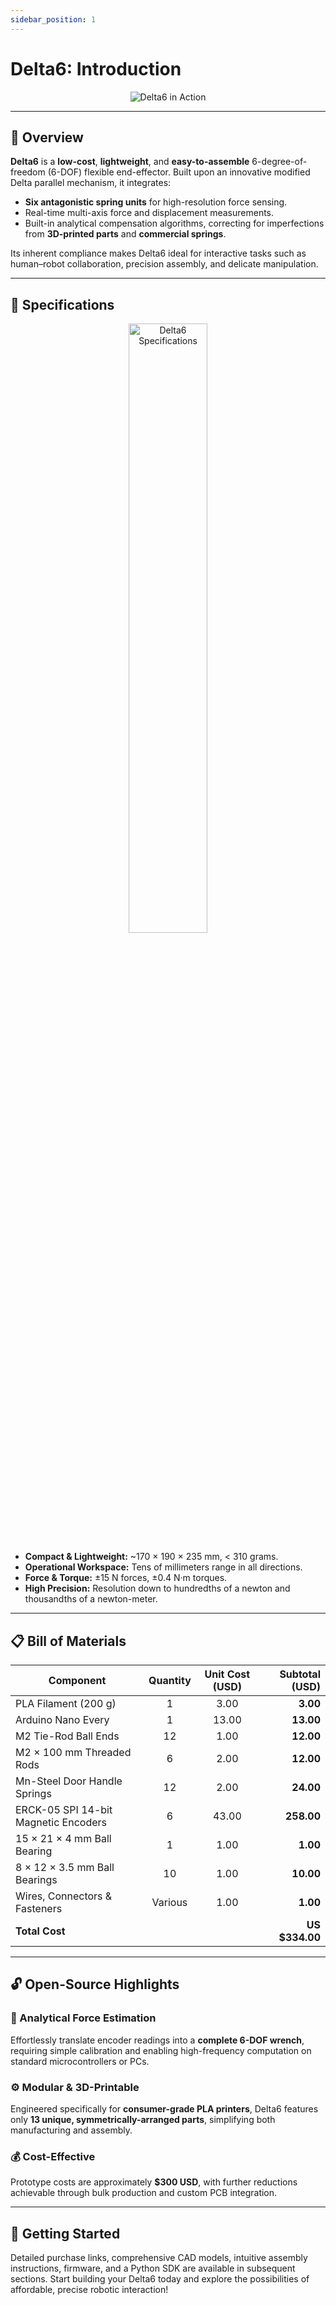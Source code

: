 ```yaml
---
sidebar_position: 1
---
```


# Delta6: Introduction

<div align="center">
  <img src="/img/online_eval.gif" alt="Delta6 in Action" style={{borderRadius: "10px", boxShadow: "0 4px 8px rgba(0,0,0,0.2)"}} />
</div>

---

## 🚀 Overview

**Delta6** is a **low-cost**, **lightweight**, and **easy-to-assemble** 6-degree-of-freedom (6-DOF) flexible end-effector. Built upon an innovative modified Delta parallel mechanism, it integrates:

- **Six antagonistic spring units** for high-resolution force sensing.
- Real-time multi-axis force and displacement measurements.
- Built-in analytical compensation algorithms, correcting for imperfections from **3D-printed parts** and **commercial springs**.

Its inherent compliance makes Delta6 ideal for interactive tasks such as human–robot collaboration, precision assembly, and delicate manipulation.

---

## 📐 Specifications

<div align="center">
  <img src="/img/specs.png" alt="Delta6 Specifications" width="50%" style={{borderRadius: "10px"}} />
</div>

- **Compact & Lightweight:** ~170 × 190 × 235 mm, < 310 grams.
- **Operational Workspace:** Tens of millimeters range in all directions.
- **Force & Torque:** ±15 N forces, ±0.4 N·m torques.
- **High Precision:** Resolution down to hundredths of a newton and thousandths of a newton-meter.

---

## 📋 Bill of Materials

| Component                               | Quantity | Unit Cost (USD) | Subtotal (USD) |
|-----------------------------------------|:--------:|:---------------:|---------------:|
| PLA Filament (200 g)                    | 1        | 3.00            | **3.00**       |
| Arduino Nano Every                      | 1        | 13.00           | **13.00**      |
| M2 Tie-Rod Ball Ends                    | 12       | 1.00            | **12.00**      |
| M2 × 100 mm Threaded Rods               | 6        | 2.00            | **12.00**      |
| Mn-Steel Door Handle Springs            | 12       | 2.00            | **24.00**      |
| ERCK-05 SPI 14-bit Magnetic Encoders    | 6        | 43.00           | **258.00**     |
| 15 × 21 × 4 mm Ball Bearing             | 1        | 1.00            | **1.00**       |
| 8 × 12 × 3.5 mm Ball Bearings           | 10       | 1.00            | **10.00**      |
| Wires, Connectors & Fasteners           | Various  | 1.00            | **1.00**       |
| **Total Cost**                          |          |                 | **US $334.00** |

---

## 🔓 Open-Source Highlights

### 🧠 Analytical Force Estimation
Effortlessly translate encoder readings into a **complete 6-DOF wrench**, requiring simple calibration and enabling high-frequency computation on standard microcontrollers or PCs.

### ⚙️ Modular & 3D-Printable
Engineered specifically for **consumer-grade PLA printers**, Delta6 features only **13 unique, symmetrically-arranged parts**, simplifying both manufacturing and assembly.

### 💰 Cost-Effective
Prototype costs are approximately **$300 USD**, with further reductions achievable through bulk production and custom PCB integration.

---

## 🚧 Getting Started

Detailed purchase links, comprehensive CAD models, intuitive assembly instructions, firmware, and a Python SDK are available in subsequent sections. Start building your Delta6 today and explore the possibilities of affordable, precise robotic interaction!

